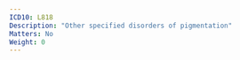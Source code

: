 ```yaml
---
ICD10: L818
Description: "Other specified disorders of pigmentation"
Matters: No
Weight: 0
---
```


